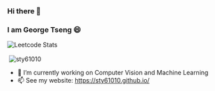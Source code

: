 ### Hi there 👋
### I am George Tseng 😄
<!--
**sty61010/sty61010** is a ✨ _special_ ✨ repository because its `README.md` (this file) appears on your GitHub profile.

Here are some ideas to get you started:

- 🔭 I’m currently working on ...
- 🌱 I’m currently learning ...
- 👯 I’m looking to collaborate on ...
- 🤔 I’m looking for help with ...
- 💬 Ask me about ...
- 📫 How to reach me: ...
- 😄 Pronouns: ...
- ⚡ Fun fact: ...
-->
![Leetcode Stats](https://leetcard.jacoblin.cool/sty61010?theme=unicorn)
<p>&nbsp;<img align="center" src="https://github-readme-stats.vercel.app/api?username=sty61010&show_icons=true&locale=en&count_private=true&theme=vision-friendly-dark" alt="sty61010" /></p>

- 🔭 I’m currently working on Computer Vision and Machine Learning
- 📫 See my website: https://sty61010.github.io/
